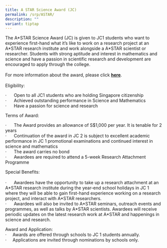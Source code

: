 ```yaml
---
title: A STAR Science Award (JC)
permalink: /srp/ASTAR/
description: ""
variant: tiptap
---
```

<p>The A*STAR Science Award (JC) is given to JC1 students who want to experience first-hand what it’s like to work on a research project at an A*STAR research institute and work alongside a A*STAR scientist or researcher.&nbsp;Students with strong aptitude and interest in mathematics and science and have a passion in scientific research and development are encouraged to apply through the college.&nbsp;<br><br>For more information about the award, please click <strong><a href="https://www.a-star.edu.sg/Scholarships/junior-college-and-polytechnic-and-secondary-school-students/a-star-science-award-jc" rel="noopener noreferrer nofollow" target="_blank">here</a></strong>.<br><br>Eligibility:</p><p>·&nbsp;&nbsp;&nbsp;&nbsp;&nbsp; Open to all JC1 students who are holding Singapore citizenship<br>·&nbsp;&nbsp;&nbsp;&nbsp;&nbsp; Achieved outstanding performance in Science and Mathematics<br>·&nbsp;&nbsp;&nbsp;&nbsp;&nbsp; Have a passion for science and research</p><p></p><p>Terms of Award:</p><p>·&nbsp;&nbsp;&nbsp;&nbsp;&nbsp; The Award provides an allowance of S$1,000 per year. It is tenable for 2 years<br>·&nbsp;&nbsp;&nbsp;&nbsp;&nbsp; Continuation of the award in JC 2 is subject to excellent academic performance in JC 1 promotional examinations and continued interest in science and mathematics<br>·&nbsp;&nbsp;&nbsp;&nbsp;&nbsp; The award carries no bond<br>·&nbsp;&nbsp;&nbsp;&nbsp;&nbsp; Awardees are required to attend a 5-week Research Attachment Programme</p><p></p><p>Special Benefits:<br><br>·&nbsp;&nbsp;&nbsp;&nbsp;&nbsp; Awardees have the opportunity to take up a research attachment at an A*STAR research institute during the year-end school holidays in JC 1 where they will be able to gain first-hand experience working on a research project, and interact with A*STAR researchers.<br>·&nbsp;&nbsp;&nbsp;&nbsp;&nbsp; Awardees will also be invited to A*STAR seminars, outreach events and programmes, as well as&nbsp;talks by A*STAR scientists. Awardees will receive periodic updates on the latest research work at A*STAR and happenings in science and research.</p><p></p><p>Award and Application:<br>·&nbsp;&nbsp;&nbsp;&nbsp; Awards are offered through schools to JC 1 students annually.<br>·&nbsp;&nbsp;&nbsp;&nbsp; Applications are invited through nominations by schools only.</p><p></p>